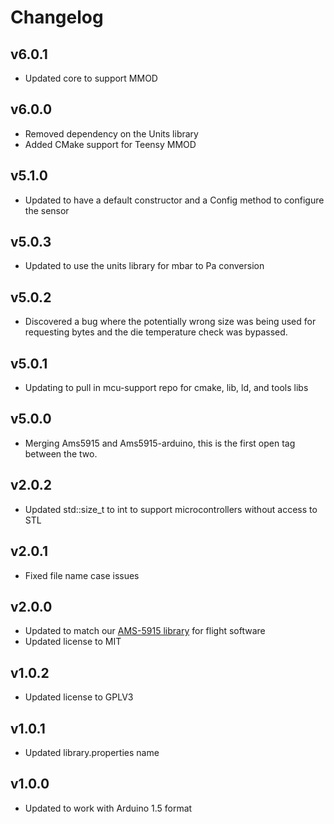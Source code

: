 # Changelog

## v6.0.1
- Updated core to support MMOD

## v6.0.0
- Removed dependency on the Units library
- Added CMake support for Teensy MMOD

## v5.1.0
- Updated to have a default constructor and a Config method to configure the sensor

## v5.0.3
- Updated to use the units library for mbar to Pa conversion

## v5.0.2
- Discovered a bug where the potentially wrong size was being used for requesting bytes and the die temperature check was bypassed.

## v5.0.1
- Updating to pull in mcu-support repo for cmake, lib, ld, and tools libs

## v5.0.0
- Merging Ams5915 and Ams5915-arduino, this is the first open tag between the two.

## v2.0.2
- Updated std::size_t to int to support microcontrollers without access to STL

## v2.0.1
- Fixed file name case issues

## v2.0.0
- Updated to match our [AMS-5915 library](https://github.com/bolderflight/ams5915) for flight software
- Updated license to MIT

## v1.0.2
- Updated license to GPLV3

## v1.0.1
- Updated library.properties name

## v1.0.0
- Updated to work with Arduino 1.5 format
